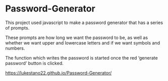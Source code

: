 # Password-Generator
This project used javascript to make a password generator that has a series of prompts.

These prompts are how long we want the password to be, as well as whether we want upper and lowercase letters and if we want symbols and numbers.

The function which writes the password is started once the red ‘generate password’ button is clicked.


https://lukestano22.github.io/Password-Generator/
